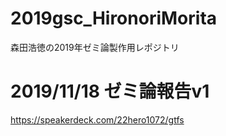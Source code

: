# 2019gsc_HironoriMorita
森田浩徳の2019年ゼミ論製作用レポジトリ

# 2019/11/18 ゼミ論報告v1
https://speakerdeck.com/22hero1072/gtfs
